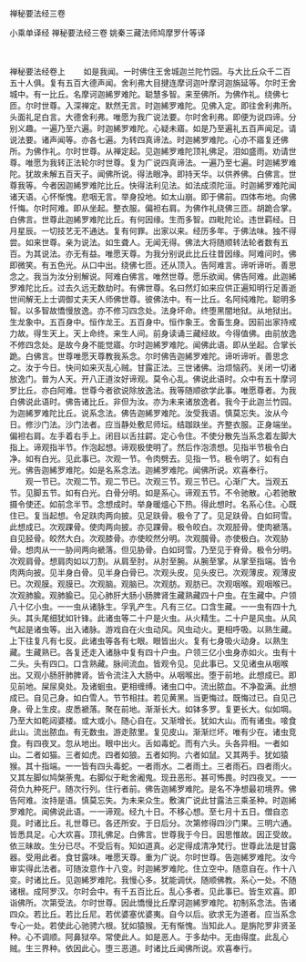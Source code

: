 <!-- { "loadSidebar": true } -->
禅秘要法经三卷


小乘单译经
禅秘要法经三卷
姚秦三藏法师鸠摩罗什等译


　　

禅秘要法经卷上
　　如是我闻。一时佛住王舍城迦兰陀竹园。与大比丘众千二百五十人俱。复有五百大德声闻。舍利弗大目揵连摩诃迦叶摩诃迦旃延等。尔时王舍城中。有一比丘。名摩诃迦絺罗难陀。聪慧多智。来至佛所。为佛作礼。绕佛七匝。尔时世尊。入深禅定。默然无言。时迦絺罗难陀。见佛入定。即往舍利弗所。头面礼足白言。大德舍利弗。唯愿为我广说法要。尔时舍利弗。即便为说四谛。分别义趣。一遍乃至六遍。时迦絺罗难陀。心疑未寤。如是乃至遍礼五百声闻足。请说法要。诸声闻等。亦各七遍。为转四真谛法。时迦絺罗难陀。心亦不寤复还佛所。为佛作礼。尔时世尊。从禅定起。见迦絺罗难陀顶礼佛足。泪如盛雨。劝请世尊。唯愿为我转正法轮尔时世尊。复为广说四真谛法。一遍乃至七遍。时迦絺罗难陀。犹故未解五百天子。闻佛所说。得法眼净。即持天华。以供养佛。白佛言。世尊我等。今者因迦絺罗难陀比丘。快得法利见法。如法成须陀洹。时迦絺罗难陀闻诸天语。心怀惭愧。悲咽无言。举身投地。如太山崩。即于佛前。四体布地。向佛忏悔。尔时阿难。即从坐起。整衣服。偏袒右肩。为佛作礼绕佛三匝。胡跪合掌。白佛言。世尊此迦絺罗难陀比丘。有何因缘。生而多智。四毗陀论。违世羁经。日月星辰。一切技艺无不通达。复有何罪。出家以来。经历多年。于佛法味。独不得尝。如来世尊。亲为说法。如生聋人。无闻无得。佛法大将随顺转法轮者数有五百。为其说法。亦无有益。唯愿天尊。为我分别说此比丘往昔因缘。阿难问时。佛即微笑。有五色光。从口中出。绕佛七匝。还从顶入。告阿难言。谛听谛听。善思念之。我当为汝分别解说。阿难白佛言。唯然世尊。愿乐欲闻。佛告阿难。此迦絺罗难陀比丘。过去久远无数劫时。有佛世尊。名曰然灯如来应供正遍知明行足善逝世间解无上士调御丈夫天人师佛世尊。彼佛法中。有一比丘。名阿纯难陀。聪明多智。以多智故憍慢放逸。亦不修习四念处。法身坏命。终堕黑闇地狱。从地狱出。生龙象中。五百身中。恒作龙王。五百身中。恒作象王。舍畜生身。因前出家持戒力故。得生天上。天上命终。来生人间。前身读诵三藏经故。今得值佛。由前放逸不修四念处。是故今身不能觉寤。尔时迦絺罗难陀。闻佛此语。即从坐起。合掌长跪。白佛言。世尊唯愿天尊教我系念。尔时佛告迦絺罗难陀。谛听谛听。善思念之。汝于今日。快问如来灭乱心贼。甘露正法。三世诸佛。治烦恼药。关闭一切诸放逸门。普为人天。开八正道汝好谛观。莫令心乱。佛说此语时。众中有五十摩诃罗比丘。亦白阿难。世尊今者欲说除放逸法。我等随顺欲学此事。唯愿尊者。为我白佛说此语时。佛告诸比丘。非但为汝。亦为未来诸放逸者。我今于此迦兰竹园。为迦絺罗难陀比丘。说系念法。佛告迦絺罗难陀。汝受我语。慎莫忘失。汝从今日。修沙门法。沙门法者。应当静处敷尼师坛。结跏趺坐。齐整衣服。正身端坐。偏袒右肩。左手着右手上。闭目以舌拄齶。定心令住。不使分散先当系念着左脚大指上。谛观指半节。作泡起想。谛观极使明了。然后作泡溃想。见指半节极令白净。如有白光。见此事已。次观一节。令肉劈去。见指一节。极令明了。如有白光。佛告迦絺罗难陀。如是名系念法。迦絺罗难陀。闻佛所说。欢喜奉行。
　　观一节已。次观二节。观二节已。次观三节。观三节已。心渐广大。当观五节。见脚五节。如有白光。白骨分明。如是系心。谛观五节。不令驰散。心若驰散摄令使还。如前念半节。念想成时。举身暖熅心下热。得此想时。名系心住。心既住已。复当起想。令足趺肉两向披。见足趺骨。极令了了。见足趺骨。白如珂雪。此想成已。次观踝骨。使肉两向披。亦见踝骨。极令皎白。次观胫骨。使肉褫落。自见胫骨。皎然大白。次观膝骨。亦使皎然分明。次观臗骨。亦使极白。次观胁骨。想肉从一一胁间两向褫落。但见胁骨。白如珂雪。乃至见于脊骨。极令分明。次观肩骨。想肩肉如以刀割。从肩至肘。从肘至腕。从腕至掌。从掌至指端。皆令肉两向披。见半身白骨。见半身白骨已。次观头皮。见头皮已。次观薄皮。观薄皮已。次观膜。观膜已。次观脑。观脑已。次观肪。观肪已。次观咽喉。观咽喉已。次观肺腧。观肺腧已。见心肺肝大肠小肠脾肾生藏熟藏四十户虫。在生藏中。户领八十亿小虫。一一虫从诸脉生。孚乳产生。凡有三亿。口含生藏。一一虫有四十九头。其头尾细犹如针锋。此诸虫等二十户是火虫。从火精生。二十户是风虫。从风气起是诸虫等。出入诸脉。游戏自在火虫动风。风虫动火。更相呼吸。以熟生藏。上下往复凡有七反。此诸虫等各有七眼。眼皆出火。复有七身吸火动身。以熟生藏。生藏熟已。各复还走入诸脉中复有四十户虫。户领三亿小虫身赤如火。虫有十二头。头有四口。口含熟藏。脉间流血。皆观令见。见此事已。又见诸虫从咽喉出。又观小肠肝肺脾肾。皆令流注入大肠中。从咽喉出。堕于前地。此想成已。即见前地。屎尿臭处。及诸蛔虫。更相缠缚。诸虫口中。流出脓血。不净盈满。此想成已。自见己身。如白雪人。节节相拄。若见黄黑。当更悔过。既悔过已。自见己身。骨上生皮。皮悉褫落。聚在前地。渐渐长大。如钵多罗。复更长大。似如堈。乃至大如乾闼婆楼。或大或小。随心自在。又渐增长。犹如大山。而有诸虫。唼食此山。流出脓血。有无数虫。游走脓里。复见皮山。渐渐烂坏。唯有少在。诸虫竞食。有四夜叉。忽从地出。眼中出火。舌如毒蛇。而有六头。头各异相。一者如山。二者如猫。三者如虎。四者如狼。五者如狗。六者如鼠。又其两手。犹如猿猴。其十指端。一一皆有四头毒蛇。一者雨水。二者雨土。三者雨石。四者雨火。又其左脚似鸠槃荼鬼。右脚似于毗舍阇鬼。现丑恶形。甚可怖畏。时四夜叉。一一荷负九种死尸。随次行列。住行者前。佛告迦絺罗难陀。是名不净想最初境界。佛告阿难。汝持是语。慎莫忘失。为未来众生。敷演广说此甘露法三乘圣种。时迦絺罗难陀。闻佛说此语。一一谛观。经九十日。不移心想。至七月十五日。僧自恣竟。时诸比丘。礼世尊已。各还所安。于日后分。次第修得四沙门果。三明六通。皆悉具足。心大欢喜。顶礼佛足。白佛言。世尊我于今日。因思惟故。因正受故。依三昧故。生分已尽。不受后有。知如道真。必定得成清净梵行。世尊此法是甘露器。受用此者。食甘露味。唯愿天尊。重为广说。尔时世尊。告迦絺罗难陀。汝今审实得此法者。可随汝意作十八变。时迦絺罗难陀。住立空中。随意自在。作十八变。时诸比丘。见迦絺罗难陀。我慢心多。犹能调伏。随顺佛教。系心一处。不随诸根。成阿罗汉。尔时会中。有千五百比丘。乱心多者。见此事已。皆生欢喜。即诣佛所。次第受法。尔时世尊。因此憍慢比丘摩诃迦絺罗难陀。初制系念法。告诸四众。若比丘。若比丘尼。若优婆塞优婆夷。自今以后。欲求无为道者。应当系念专心一处。若使此心驰骋六根。犹如猿猴。无有惭愧。当知此人。是旃陀罗非贤圣种。心不调顺。阿鼻狱卒。常使此人。如是恶人。于多劫中。无由得度。此乱心贼。生三界种。依因此心。堕三恶道。时诸比丘闻佛所说。欢喜奉行。
